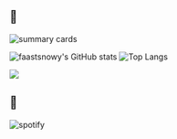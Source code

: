 ## 🎏
![summary cards](http://github-profile-summary-cards.vercel.app/api/cards/profile-details?username=fastsnowy&theme=tokyonight)

![faastsnowy's GitHub stats](https://github-readme-stats.vercel.app/api?username=fastsnowy&theme=tokyonight)
![Top Langs](https://github-readme-stats.vercel.app/api/top-langs/?username=fastsnowy&layout=compact&langs_count=6&theme=tokyonight)

![](https://github-profile-trophy.vercel.app/?username=ryo-ma&theme=tokyonight&column=-1&no-frame=true)


## 🎵
![spotify](https://spotify-recently-played-readme.vercel.app/api?user=piko_ax&width=600)

